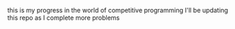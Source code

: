 this is my progress in the world of competitive programming
I'll be updating this repo as I complete more problems
